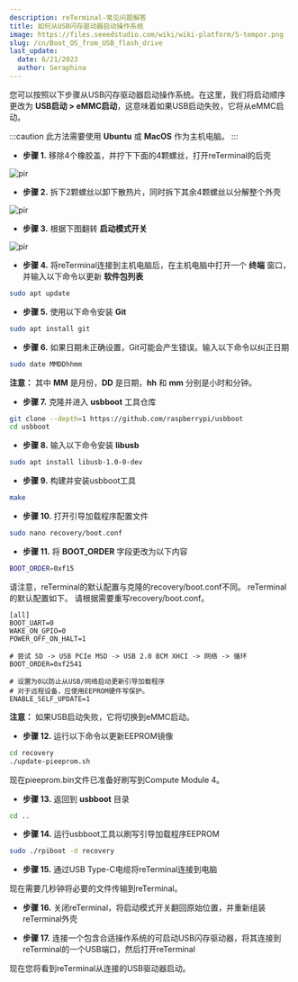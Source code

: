 ```yaml
---
description: reTerminal-常见问题解答
title: 如何从USB闪存驱动器启动操作系统
image: https://files.seeedstudio.com/wiki/wiki-platform/S-tempor.png
slug: /cn/Boot_OS_from_USB_flash_drive
last_update:
  date: 6/21/2023
  author: Seraphina
---
```


<!-- Q7: 如何从USB闪存驱动器启动操作系统 -->

您可以按照以下步骤从USB闪存驱动器启动操作系统。在这里，我们将启动顺序更改为 **USB启动 > eMMC启动**，这意味着如果USB启动失败，它将从eMMC启动。

:::caution
此方法需要使用 **Ubuntu** 或 **MacOS** 作为主机电脑。
:::

- **步骤 1.** 移除4个橡胶盖，并拧下下面的4颗螺丝，打开reTerminal的后壳

<p style={{textAlign: 'center'}}><img src="https://files.seeedstudio.com/wiki/ReTerminal/remove-screw-1.png" alt="pir" width={450} height="auto" /></p>

- **步骤 2.** 拆下2颗螺丝以卸下散热片，同时拆下其余4颗螺丝以分解整个外壳

<p style={{textAlign: 'center'}}><img src="https://files.seeedstudio.com/wiki/ReTerminal/remove-screw-3.jpg" alt="pir" width={500} height="auto" /></p>

- **步骤 3.** 根据下图翻转 **启动模式开关**

<p style={{textAlign: 'center'}}><img src="https://files.seeedstudio.com/wiki/ReTerminal/flip-switch.jpg" alt="pir" width={700} height="auto" /></p>

- **步骤 4.** 将reTerminal连接到主机电脑后，在主机电脑中打开一个 **终端** 窗口，并输入以下命令以更新 **软件包列表**

```sh
sudo apt update
```

- **步骤 5.** 使用以下命令安装 **Git**

```sh
sudo apt install git
```

- **步骤 6.** 如果日期未正确设置，Git可能会产生错误。输入以下命令以纠正日期

```sh
sudo date MMDDhhmm
```

**注意：** 其中 **MM** 是月份，**DD** 是日期，**hh** 和 **mm** 分别是小时和分钟。

- **步骤 7.** 克隆并进入 **usbboot** 工具仓库

```sh
git clone --depth=1 https://github.com/raspberrypi/usbboot
cd usbboot
```

- **步骤 8.** 输入以下命令安装 **libusb**

```sh
sudo apt install libusb-1.0-0-dev
```

- **步骤 9.** 构建并安装usbboot工具

```sh
make
```

- **步骤 10.** 打开引导加载程序配置文件

```sh
sudo nano recovery/boot.conf
```

- **步骤 11.** 将 **BOOT_ORDER** 字段更改为以下内容

```sh
BOOT_ORDER=0xf15
```

请注意，reTerminal的默认配置与克隆的recovery/boot.conf不同。
reTerminal的默认配置如下。
请根据需要重写recovery/boot.conf。

```
[all]
BOOT_UART=0
WAKE_ON_GPIO=0
POWER_OFF_ON_HALT=1

# 尝试 SD -> USB PCIe MSD -> USB 2.0 BCM XHCI -> 网络 -> 循环
BOOT_ORDER=0xf2541

# 设置为0以防止从USB/网络启动更新引导加载程序
# 对于远程设备，应使用EEPROM硬件写保护。
ENABLE_SELF_UPDATE=1
```

**注意：** 如果USB启动失败，它将切换到eMMC启动。

- **步骤 12.** 运行以下命令以更新EEPROM镜像

```sh
cd recovery
./update-pieeprom.sh
```

现在pieeprom.bin文件已准备好刷写到Compute Module 4。

- **步骤 13.** 返回到 **usbboot** 目录

```sh
cd ..
```

- **步骤 14.** 运行usbboot工具以刷写引导加载程序EEPROM

```sh
sudo ./rpiboot -d recovery
```

- **步骤 15.** 通过USB Type-C电缆将reTerminal连接到电脑

现在需要几秒钟将必要的文件传输到reTerminal。

- **步骤 16.** 关闭reTerminal，将启动模式开关翻回原始位置，并重新组装reTerminal外壳

- **步骤 17.** 连接一个包含合适操作系统的可启动USB闪存驱动器，将其连接到reTerminal的一个USB端口，然后打开reTerminal

现在您将看到reTerminal从连接的USB驱动器启动。